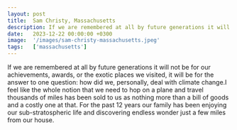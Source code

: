 ```yaml
---
layout: post
title:  Sam Christy, Massachusetts
description: If we are remembered at all by future generations it will not be for our achievements, awards, or the exotic places we visited, it will be for the ans...
date:   2023-12-22 00:00:00 +0300
image:  '/images/sam-christy-massachusetts.jpeg'
tags:   ['massachusetts']
---
```

If we are remembered at all by future generations it will not be for our achievements, awards, or the exotic places we visited, it will be for the answer to one question: how did we, personally, deal with climate change.I feel like the whole notion that we need to hop on a plane and travel thousands of miles has been sold to us as nothing more than a bill of goods and a costly one at that. For the past 12 years our family has been enjoying our sub-stratospheric life and discovering endless wonder just a few miles from our house.

